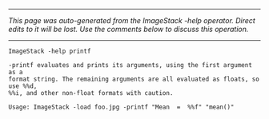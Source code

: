 
---

_This page was auto-generated from the ImageStack -help operator. Direct edits to it will be lost. Use the comments below to discuss this operation._

---

```
ImageStack -help printf

-printf evaluates and prints its arguments, using the first argument as a
format string. The remaining arguments are all evaluated as floats, so use %%d,
%%i, and other non-float formats with caution.

Usage: ImageStack -load foo.jpg -printf "Mean  =  %%f" "mean()"

```